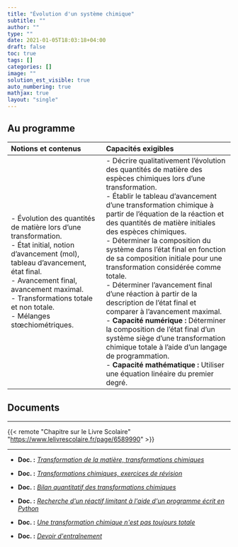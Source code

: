 ```yaml
---
title: "Évolution d'un système chimique"
subtitle: ""
author: ""
type: ""
date: 2021-01-05T18:03:18+04:00
draft: false
toc: true
tags: []
categories: []
image: ""
solution_est_visible: true
auto_numbering: true
mathjax: true
layout: "single"
---
```


## Au programme

| Notions et contenus | Capacités exigibles |
|:----|:----|
| - Évolution des quantités de matière lors d’une transformation.<br />- État initial, notion d’avancement (mol), tableau d’avancement, état final.<br />- Avancement final, avancement maximal.<br />- Transformations totale et non totale.<br />- Mélanges stœchiométriques.  | - Décrire qualitativement l’évolution des quantités de matière des espèces chimiques lors d’une transformation.<br />- Établir le tableau d’avancement d’une transformation chimique à partir de l’équation de la réaction et des quantités de matière initiales des espèces chimiques.<br />- Déterminer la composition du système dans l’état final en fonction de sa composition initiale pour une transformation considérée comme totale.<br />- Déterminer l’avancement final d’une réaction à partir de la description de l’état final et comparer à l’avancement maximal.<br />- **Capacité numérique :** Déterminer la composition de l’état final d’un système siège d’une transformation chimique totale à l’aide d’un langage de programmation.<br />- **Capacité mathématique :** Utiliser une équation linéaire du premier degré.|

## Documents

----

{{< remote "Chapitre sur le Livre Scolaire" "https://www.lelivrescolaire.fr/page/6589990" >}}

----

- **Doc. :** [*Transformation de la matière, transformations chimiques*](1-transformation-matiere)

- **Doc. :** [*Transformations chimiques, exercices de révision*](2-exercices)

- **Doc. :** [*Bilan quantitatif des transformations chimiques*](3-bilan-quantitatif)

- **Doc. :** [*Recherche d'un réactif limitant à l'aide d'un programme écrit en Python*](4-reactif-limitant-simulation)

- **Doc. :** [*Une transformation chimique n'est pas toujours totale*](5-transformation-limitee)

- **Doc. :** [*Devoir d'entraînement*](6-devoir-entrainement)
